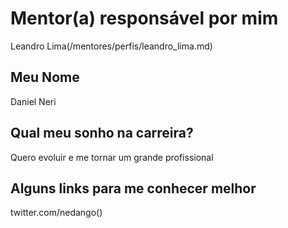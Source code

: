 # Mentor(a) responsável por mim

Leandro Lima(/mentores/perfis/leandro_lima.md)

## Meu Nome

Daniel Neri

## Qual meu sonho na carreira?

Quero evoluir e me tornar um grande profissional

## Alguns links para me conhecer melhor


twitter.com/nedango()
